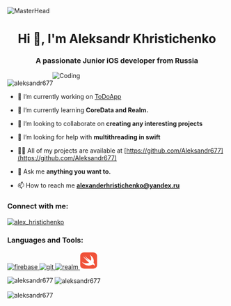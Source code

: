 ![MasterHead](https://www.fegno.com/wp-content/uploads/2022/03/mobile-app-development-company.gif)
<h1 align="center">Hi 👋, I'm Aleksandr Khristichenko</h1>
<h3 align="center">A passionate Junior iOS developer from Russia</h3>

<img align="right" alt="Coding" width="400" src="https://cdn.dribbble.com/users/1162077/screenshots/3848914/programmer.gif">

<p align="left"> <img src="https://komarev.com/ghpvc/?username=aleksandr677&label=Profile%20views&color=0e75b6&style=flat" alt="aleksandr677" /> </p>

- 🔭 I’m currently working on [ToDoApp](https://github.com/Aleksandr677/ToDoeyApp)

- 🌱 I’m currently learning **CoreData and Realm.**

- 👯 I’m looking to collaborate on **creating any interesting projects**

- 🤝 I’m looking for help with **multithreading in swift**

- 👨‍💻 All of my projects are available at [https://github.com/Aleksandr677](https://github.com/Aleksandr677)

- 💬 Ask me **anything you want to.**

- 📫 How to reach me **alexanderhristichenko@yandex.ru**

<h3 align="left">Connect with me:</h3>
<p align="left">
<a href="https://instagram.com/alex_hristichenko" target="blank"><img align="center" src="https://raw.githubusercontent.com/rahuldkjain/github-profile-readme-generator/master/src/images/icons/Social/instagram.svg" alt="alex_hristichenko" height="30" width="40" /></a>
</p>

<h3 align="left">Languages and Tools:</h3>
<p align="left"> <a href="https://firebase.google.com/" target="_blank" rel="noreferrer"> <img src="https://www.vectorlogo.zone/logos/firebase/firebase-icon.svg" alt="firebase" width="40" height="40"/> </a> <a href="https://git-scm.com/" target="_blank" rel="noreferrer"> <img src="https://www.vectorlogo.zone/logos/git-scm/git-scm-icon.svg" alt="git" width="40" height="40"/> </a> <a href="https://realm.io/" target="_blank" rel="noreferrer"> <img src="https://raw.githubusercontent.com/bestofjs/bestofjs-webui/8665e8c267a0215f3159df28b33c365198101df5/public/logos/realm.svg" alt="realm" width="40" height="40"/> </a> <a href="https://developer.apple.com/swift/" target="_blank" rel="noreferrer"> <img src="https://raw.githubusercontent.com/devicons/devicon/master/icons/swift/swift-original.svg" alt="swift" width="40" height="40"/> </a> </p>

<p><img align="left" src="https://github-readme-stats.vercel.app/api/top-langs?username=aleksandr677&show_icons=true&locale=en&layout=compact" alt="aleksandr677" /></p>

<p>&nbsp;<img align="center" src="https://github-readme-stats.vercel.app/api?username=aleksandr677&show_icons=true&locale=en" alt="aleksandr677" /></p>

<p><img align="center" src="https://github-readme-streak-stats.herokuapp.com/?user=aleksandr677&" alt="aleksandr677" /></p>
